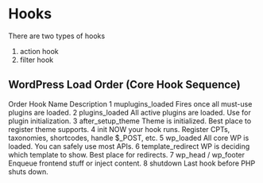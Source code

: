 # Hooks

There are two types of hooks

1. action hook
2. filter hook

## WordPress Load Order (Core Hook Sequence)

Order Hook Name Description
1 muplugins_loaded Fires once all must-use plugins are loaded.
2 plugins_loaded All active plugins are loaded. Use for plugin initialization.
3 after_setup_theme Theme is initialized. Best place to register theme supports.
4 init NOW your hook runs. Register CPTs, taxonomies, shortcodes, handle $\_POST, etc.
5 wp_loaded All core WP is loaded. You can safely use most APIs.
6 template_redirect WP is deciding which template to show. Best place for redirects.
7 wp_head / wp_footer Enqueue frontend stuff or inject content.
8 shutdown Last hook before PHP shuts down.
